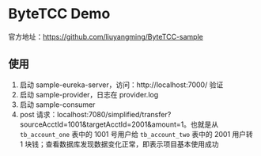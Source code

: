 # ByteTCC Demo

官方地址：https://github.com/liuyangming/ByteTCC-sample

## 使用

1. 启动 sample-eureka-server，访问：http://localhost:7000/ 验证
2. 启动 sample-provider，日志在 provider.log
3. 启动 sample-consumer
4. post 请求：localhost:7080/simplified/transfer?sourceAcctId=1001&targetAcctId=2001&amount=1。也就是从 `tb_account_one` 表中的 1001 号用户给 `tb_account_two` 表中的 2001 用户转 1 块钱；查看数据库发现数据变化正常，即表示项目基本使用成功
